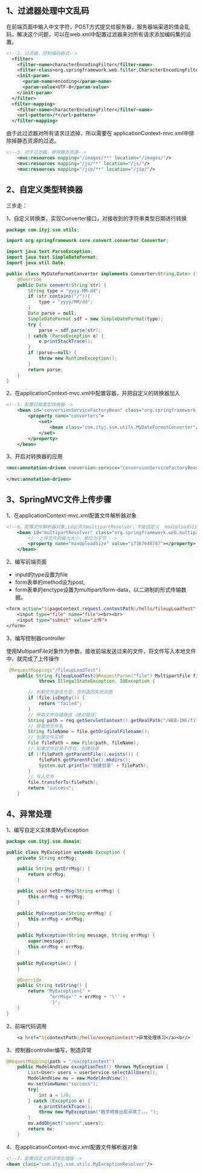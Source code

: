 

## 1、过滤器处理中文乱码

在前端页面中输入中文字符，POST方式提交给服务器，服务器端渠道的值会乱码，解决这个问题，可以在web.xml中配置过滤器来对所有请求添加编码集的设置。

```xml
<!--2、过滤器，控制编码格式-->
  <filter>
    <filter-name>characterEncodingFilter</filter-name>
    <filter-class>org.springframework.web.filter.CharacterEncodingFilter</filter-class>
    <init-param>
      <param-name>encoding</param-name>
      <param-value>UTF-8</param-value>
    </init-param>
  </filter>
  <filter-mapping>
    <filter-name>characterEncodingFilter</filter-name>
    <url-pattern>/*</url-pattern>
  </filter-mapping>
```

由于此过滤器对所有请求过滤掉，所以需要在 applicationContext-mvc.xml中排除掉静态资源的过滤。

```xml
<!--3、对于过滤器，排除静态资源-->
    <mvc:resources mapping="/images/**" location="/images/"/>
    <mvc:resources mapping="/js/**" location="/js/"/>
    <mvc:resources mapping="/jsp/**" location="/jsp/"/>
```

## 2、自定义类型转换器

三步走：

1、自定义转换类，实现Converter接口，对接收到的字符串类型日期进行转换

```java
package com.ityj.ssm.utils;

import org.springframework.core.convert.converter.Converter;

import java.text.ParseException;
import java.text.SimpleDateFormat;
import java.util.Date;

public class MyDateFormatConverter implements Converter<String,Date> {
    @Override
    public Date convert(String str) {
        String type = "yyyy-MM-dd";
        if (str.contains("/")){
            type = "yyyy/MM/dd";
        }
        Date parse = null;
        SimpleDateFormat sdf = new SimpleDateFormat(type);
        try {
            parse = sdf.parse(str);
        } catch (ParseException e) {
            e.printStackTrace();
        }
        if (parse==null) {
            throw new RuntimeException();
        }
        return parse;
    }
}

```

2、在applicationContext-mvc.xml中配置容器，并把自定义的转换器加入

```xml
<!--5、配置日期类型转换器-->
    <bean id="conversionServiceFactoryBean" class="org.springframework.context.support.ConversionServiceFactoryBean">
        <property name="converters">
            <set>
                <bean class="com.ityj.ssm.utils.MyDateFormatConverter"/>
            </set>
        </property>
    </bean>
```

3、开启对转换器的应用

```xml
<mvc:annotation-driven conversion-service="conversionServiceFactoryBean">
    
</mvc:annotation-driven>
```

## 3、SpringMVC文件上传步骤

1、在applicationContext-mvc.xml配置文件解析器对象

```xml
<!--6、配置文件解析器对象,id必须为multipartResolver，不能自定义  maxUploadSize单位是字节-->
    <bean id="multipartResolver" class="org.springframework.web.multipart.commons.CommonsMultipartResolver">
        <!--上传文件的最大大小，单位为字节 -->
        <property name="maxUploadSize" value="17367648787"></property>
    </bean>
```

2、编写前端页面

- input的type设置为file
- form表单的method设为post,
- form表单的enctype设置为multipart/form-data，以二进制的形式传输数据。

```jsp
<form action="${pageContext.request.contextPath}/hello/fileupLoadTest" enctype="multipart/form-data" method="post">
    <input type="file" name="file"><br><br>
    <input type="submit" value="上传">
</form>
```

3、编写控制器controller

使用MultipartFile对象作为参数，接收前端发送过来的文件，将文件写入本地文件中，就完成了上传操作

```java
 @RequestMapping("/fileupLoadTest")
    public String fileupLoadTest(@RequestParam("file") MultipartFile file, HttpServletRequest req)
            throws IllegalStateException, IOException {

        // 判断文件是否为空，空则返回失败页面
        if (file.isEmpty()) {
            return "failed";
        }
        // 获取文件存储路径（绝对路径）
        String path = req.getServletContext().getRealPath("/WEB-INF/file");
        // 获取原文件名
        String fileName = file.getOriginalFilename();
        // 创建文件实例
        File filePath = new File(path, fileName);
        // 如果文件目录不存在，创建目录
        if (!filePath.getParentFile().exists()) {
            filePath.getParentFile().mkdirs();
            System.out.println("创建目录" + filePath);
        }
        // 写入文件
        file.transferTo(filePath);
        return "success";
    }
```

## 4、异常处理

1、编写自定义实体类MyException

```java
package com.ityj.ssm.domain;

public class MyException extends Exception {
    private String errMsg;

    public String getErrMsg() {
        return errMsg;
    }

    public void setErrMsg(String errMsg) {
        this.errMsg = errMsg;
    }

    public MyException(String errMsg) {
        this.errMsg = errMsg;
    }

    public MyException(String message, String errMsg) {
        super(message);
        this.errMsg = errMsg;
    }

    public MyException() {
    }

    @Override
    public String toString() {
        return "MyException{" +
                "errMsg='" + errMsg + '\'' +
                '}';
    }
}

```

2、前端代码调用

```jsp
    <a href="${contextPath}/hello/exceptiontest">异常处理练习</a><br/>

```

3、控制器controller编写，制造异常

```java
@RequestMapping(path = "/exceptiontest")
    public ModelAndView exceptionTest() throws MyException {
        List<User> users = userService.selectAllUsers();
        ModelAndView mv = new ModelAndView();
        mv.setViewName("success");
        try{
            int a = 1/0;
        } catch (Exception e) {
            e.printStackTrace();
            throw new MyException("数字转换出现异常了。。。");
        }
        mv.addObject("users",users);
        return mv;
    }
```

4、在applicationContext-mvc.xml配置文件解析器对象

```xml
<!--7、配置自定义的异常处理器-->
<bean class="com.ityj.ssm.utils.MyExceptionResolver"/>
```

